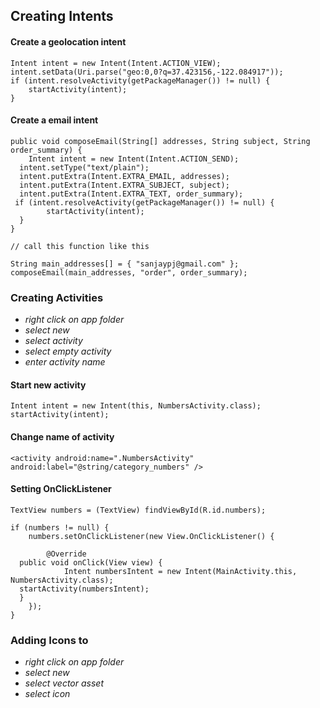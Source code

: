 ## Creating Intents

#### Create a geolocation intent
```
Intent intent = new Intent(Intent.ACTION_VIEW);  
intent.setData(Uri.parse("geo:0,0?q=37.423156,-122.084917"));  
if (intent.resolveActivity(getPackageManager()) != null) {  
    startActivity(intent);  
}
```

#### Create a email intent
```
public void composeEmail(String[] addresses, String subject, String order_summary) {  
    Intent intent = new Intent(Intent.ACTION_SEND);  
  intent.setType("text/plain");  
  intent.putExtra(Intent.EXTRA_EMAIL, addresses);  
  intent.putExtra(Intent.EXTRA_SUBJECT, subject);  
  intent.putExtra(Intent.EXTRA_TEXT, order_summary);  
 if (intent.resolveActivity(getPackageManager()) != null) {  
        startActivity(intent);  
  }  
}

// call this function like this

String main_addresses[] = { "sanjaypj@gmail.com" };  
composeEmail(main_addresses, "order", order_summary);
```

### Creating Activities

- *right click on app folder*
- *select new*
- *select activity*
- *select empty activity*
- *enter activity name*

#### Start new activity

```
Intent intent = new Intent(this, NumbersActivity.class);  
startActivity(intent);
```


#### Change name of activity

```
<activity android:name=".NumbersActivity" android:label="@string/category_numbers" />
```

#### Setting OnClickListener

```
TextView numbers = (TextView) findViewById(R.id.numbers);  
  
if (numbers != null) {  
    numbers.setOnClickListener(new View.OnClickListener() {  
  
        @Override  
  public void onClick(View view) {  
            Intent numbersIntent = new Intent(MainActivity.this, NumbersActivity.class);  
  startActivity(numbersIntent);  
  }  
    });  
}
```

### Adding Icons to 

- *right click on app folder*
- *select new*
- *select vector asset*
- *select icon*
